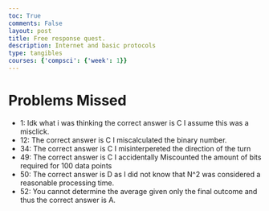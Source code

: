 ```yaml
---
toc: True
comments: False
layout: post
title: Free response quest.
description: Internet and basic protocols
type: tangibles
courses: {'compsci': {'week': 1}}
---
```

# Problems Missed
- 1: Idk what i was thinking the correct answer is C I assume this was a misclick.
- 12: The correct answer is C I miscalculated the binary number.
- 34: The correct answer is C I misinterpereted the direction of the turn
- 49: The correct answer is C I accidentally Miscounted the amount of bits required for 100 data points
- 50: The correct answer is D as I did not know that N^2 was considered a reasonable processing time.
- 52: You cannot determine the average given only the final outcome and thus the correct answer is A.